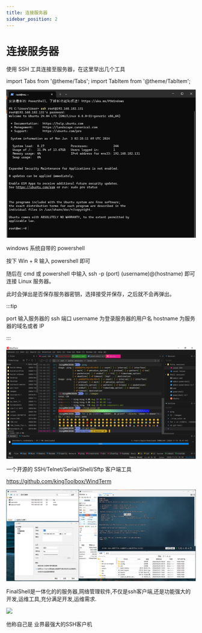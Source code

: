 ```yaml
---
title: 连接服务器
sidebar_position: 2
---
```


# 连接服务器

使用 SSH 工具连接至服务器，在这里举出几个工具

import Tabs from '@theme/Tabs';
import TabItem from '@theme/TabItem';

<Tabs>
  <TabItem value="powershell" label="powershell" default>

![](_images/Linux开服/连接服务器/1.png)

windows 系统自带的 powershell

按下 Win + R 输入 powershell 即可

随后在 cmd 或 powershell 中输入 ssh -p (port) (username)@(hostname) 即可连接 Linux 服务器。

此时会弹出是否保存服务器密钥，选择接受并保存，之后就不会再弹出。

:::tip

port 输入服务器的 ssh 端口
username 为登录服务器的用户名
hostname 为服务器的域名或者 IP

:::

  </TabItem>
  <TabItem value="windterm" label="WindTerm">

![WindTerm](_images/Linux开服/连接服务器/WindTerm.png)

一个开源的 SSH/Telnet/Serial/Shell/Sftp 客户端工具

https://github.com/kingToolbox/WindTerm

  </TabItem>
  <TabItem value="finelshell" label="FinelShell">

![](_images/Linux开服/连接服务器/2.png)

FinalShell是一体化的的服务器,网络管理软件,不仅是ssh客户端,还是功能强大的开发,运维工具,充分满足开发,运维需求.

  </TabItem>
  <TabItem value="xshell" label="Xshell">

![](https://www.xshell.com/wp-content/uploads/2020/10/p-xshell7-top-zh.png)

他称自己是 业界最强大的SSH客户机

  </TabItem>
</Tabs>
